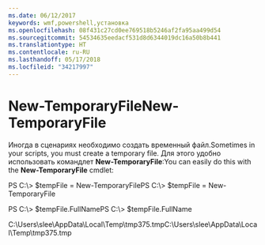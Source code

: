 ```yaml
---
ms.date: 06/12/2017
keywords: wmf,powershell,установка
ms.openlocfilehash: 08f431c27cd0ee769518b5246af2fa95aa499d54
ms.sourcegitcommit: 54534635eedacf531d8d6344019dc16a50b8b441
ms.translationtype: HT
ms.contentlocale: ru-RU
ms.lasthandoff: 05/17/2018
ms.locfileid: "34217997"
---
```

# <a name="new-temporaryfile"></a><span data-ttu-id="79593-102">New-TemporaryFile</span><span class="sxs-lookup"><span data-stu-id="79593-102">New-TemporaryFile</span></span>
<span data-ttu-id="79593-103">Иногда в сценариях необходимо создать временный файл.</span><span class="sxs-lookup"><span data-stu-id="79593-103">Sometimes in your scripts, you must create a temporary file.</span></span> <span data-ttu-id="79593-104">Для этого удобно использовать командлет **New-TemporaryFile**:</span><span class="sxs-lookup"><span data-stu-id="79593-104">You can easily do this with the **New-TemporaryFile** cmdlet:</span></span>

<span data-ttu-id="79593-105">PS C:\\&gt; $tempFile = New-TemporaryFile</span><span class="sxs-lookup"><span data-stu-id="79593-105">PS C:\\&gt; $tempFile = New-TemporaryFile</span></span>

<span data-ttu-id="79593-106">PS C:\\&gt; $tempFile.FullName</span><span class="sxs-lookup"><span data-stu-id="79593-106">PS C:\\&gt; $tempFile.FullName</span></span>

<span data-ttu-id="79593-107">C:\\Users\\slee\\AppData\\Local\\Temp\\tmp375.tmp</span><span class="sxs-lookup"><span data-stu-id="79593-107">C:\\Users\\slee\\AppData\\Local\\Temp\\tmp375.tmp</span></span>
